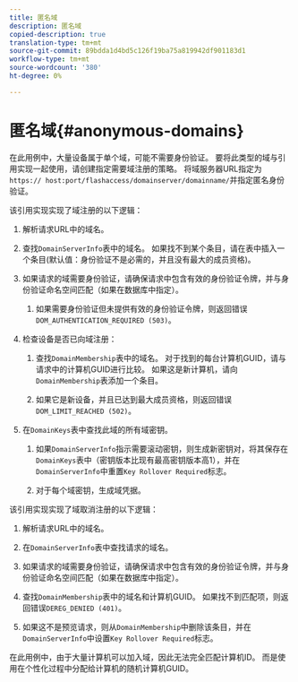 ```yaml
---
title: 匿名域
description: 匿名域
copied-description: true
translation-type: tm+mt
source-git-commit: 89bdda1d4bd5c126f19ba75a819942df901183d1
workflow-type: tm+mt
source-wordcount: '380'
ht-degree: 0%

---
```



# 匿名域{#anonymous-domains}

在此用例中，大量设备属于单个域，可能不需要身份验证。 要将此类型的域与引用实现一起使用，请创建指定需要域注册的策略。 将域服务器URL指定为`https:// host:port/flashaccess/domainserver/domainname/`并指定匿名身份验证。

该引用实现实现了域注册的以下逻辑：

1. 解析请求URL中的域名。
1. 查找`DomainServerInfo`表中的域名。 如果找不到某个条目，请在表中插入一个条目(默认值：身份验证不是必需的，并且没有最大的成员资格)。
1. 如果请求的域需要身份验证，请确保请求中包含有效的身份验证令牌，并与身份验证命名空间匹配（如果在数据库中指定）。

   1. 如果需要身份验证但未提供有效的身份验证令牌，则返回错误`DOM_AUTHENTICATION_REQUIRED (503)`。

1. 检查设备是否已向域注册：

   1. 查找`DomainMembership`表中的域名。 对于找到的每台计算机GUID，请与请求中的计算机GUID进行比较。 如果这是新计算机，请向`DomainMembership`表添加一个条目。

   1. 如果它是新设备，并且已达到最大成员资格，则返回错误`DOM_LIMIT_REACHED (502)`。

1. 在`DomainKeys`表中查找此域的所有域密钥。

   1. 如果`DomainServerInfo`指示需要滚动密钥，则生成新密钥对，将其保存在`DomainKeys`表中（密钥版本比现有最高密钥版本高1），并在`DomainServerInfo`中重置`Key Rollover Required`标志。

   1. 对于每个域密钥，生成域凭据。

该引用实现实现了域取消注册的以下逻辑：

1. 解析请求URL中的域名。
1. 在`DomainServerInfo`表中查找请求的域名。
1. 如果请求的域需要身份验证，请确保请求中包含有效的身份验证令牌，并与身份验证命名空间匹配（如果在数据库中指定）。
1. 查找`DomainMembership`表中的域名和计算机GUID。 如果找不到匹配项，则返回错误`DEREG_DENIED (401)`。

1. 如果这不是预览请求，则从`DomainMembership`中删除该条目，并在`DomainServerInfo`中设置`Key Rollover Required`标志。

在此用例中，由于大量计算机可以加入域，因此无法完全匹配计算机ID。 而是使用在个性化过程中分配给计算机的随机计算机GUID。
